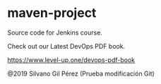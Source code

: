 # maven-project
Source code for Jenkins course. 

Check out our Latest DevOps PDF book.

https://www.level-up.one/devops-pdf-book

@2019 Silvano Gil Pérez (Prueba modificación Git)
